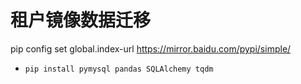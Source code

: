 # 租户镜像数据迁移

pip config set global.index-url https://mirror.baidu.com/pypi/simple/

* `pip install pymysql pandas SQLAlchemy tqdm`